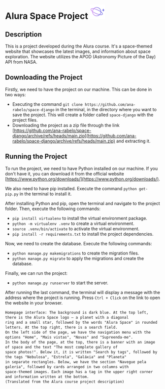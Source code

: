 #  Alura Space Project ![draw line of Saturn planet ](https://github.com/ana-rabelo/space-django/blob/main/static/assets/favicon/Favicon%2048px%201.png)

## Description

This is a project developed during the Alura course. It's a space-themed website that showcases the latest images, and information about space exploration. The website utilizes the APOD (Astronomy Picture of the Day) API from NASA.

 
## Downloading the Project

Firstly, we need to have the project on our machine. This can be done in two ways: 

- Executing the command `git clone https://github.com/ana-rabelo/space-django` in the terminal, in the directory where you want to save the project. This will create a folder called `space-django` with the project files.
- Downloading the project as a zip file through the link [https://github.com/ana-rabelo/space-django/archive/refs/heads/main.zip](https://github.com/ana-rabelo/space-django/archive/refs/heads/main.zip) and extracting it.

## Running the Project

To run the project, we need to have Python installed on our machine. If you don't have it, you can download it from the official website [https://www.python.org/downloads/](https://www.python.org/downloads/).

We also need to have pip installed. Execute the command `python get-pip.py` in the terminal to install it.

After installing Python and pip, open the terminal and navigate to the project folder. Then, execute the following commands:

- `pip install virtualenv` to install the virtual environment package.
- `python -m virtualenv .venv` to create a virtual environment.
- `source .venv/bin/activate` to activate the virtual environment.
- `pip install -r requirements.txt` to install the project dependencies.

Now, we need to create the database. Execute the following commands:

- `python manage.py makemigrations` to create the migration files.
- `python manage.py migrate` to apply the migrations and create the database.

Finally, we can run the project:
- `python manage.py runserver` to start the server.

After running the last command, the terminal will display a message with the address where the project is running. Press `Ctrl + Click` on the link to open the website in your browser.

~~~
Homepage interface: The background is dark blue. At the top left, there is the Alura Space logo — a planet with a diagonal
ring and a small star, followed by the words "Alura Space" in rounded letters. At the top right, there is a search field.
On the left side of the page, we have the navigation menu with the options "Home", "Mais vistas", "Novas" and "Supreenda-me".
In the body of the page, at the top, there is a banner with an image of space and the text "The most complete gallery of
space photos!". Below it, it is written "Search by tags", followed by the tags "Nebulosa", "Estrela", "Galáxia" and "Planeta"
in separate rectangles. Below, we have the section "Navegue pela galeria", followed by cards arranged in two columns with
space-themed images. Each image has a tag in the upper right corner and information written at the bottom.
(Translated from the Alura course project description)
~~~

    
